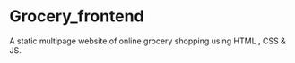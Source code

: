 # Grocery_frontend
A static multipage website of online grocery shopping using HTML , CSS  &amp; JS. 
